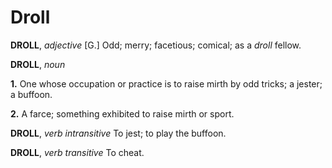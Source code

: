 # Droll

**DROLL**, _adjective_ \[G.\] Odd; merry; facetious; comical; as a _droll_ fellow.

**DROLL**, _noun_

**1.** One whose occupation or practice is to raise mirth by odd tricks; a jester; a buffoon.

**2.** A farce; something exhibited to raise mirth or sport.

**DROLL**, _verb intransitive_ To jest; to play the buffoon.

**DROLL**, _verb transitive_ To cheat.